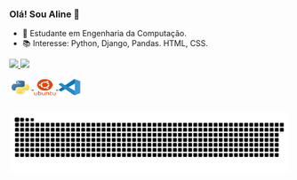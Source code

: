 ### Olá! Sou Aline 👋
<!--- <img align="right" alt="Aln" height="100" width="90" src="https://cdn.discordapp.com/attachments/857374959750742028/872634516966084608/me.png"> -->
- 🌱 Estudante em Engenharia da Computação.
- 📚 Interesse: Python, Django, Pandas. HTML, CSS.

 <div>
  <a href="https://github.com/alnbastos">
  <img height="180em" src="https://github-readme-stats.vercel.app/api?username=alnbastos&show_icons=true&theme=material-palenight&include_all_commits=true&count_private=true"/>
  <img height="180em" src="https://github-readme-stats.vercel.app/api/top-langs/?username=alnbastos&layout=compact&langs_count=7&theme=material-palenight"/>
</div>
  
<div style="display: inline_block"><br>
  <img align="center" alt="Aln-Python" height="30" width="40" src="https://raw.githubusercontent.com/devicons/devicon/master/icons/python/python-original.svg">
  <img align="center" alt="Aln-Ubuntu" height="30" width="40" src="https://github.com/devicons/devicon/blob/master/icons/ubuntu/ubuntu-plain-wordmark.svg">
  <img align="center" alt="Aln-VSCode" height="30" width="40" src="https://github.com/devicons/devicon/blob/master/icons/vscode/vscode-original.svg">
  
</div>
  
  ##

  ![Snake animation](https://github.com/alnbastos/alnbastos/blob/output/github-contribution-grid-snake.svg)

